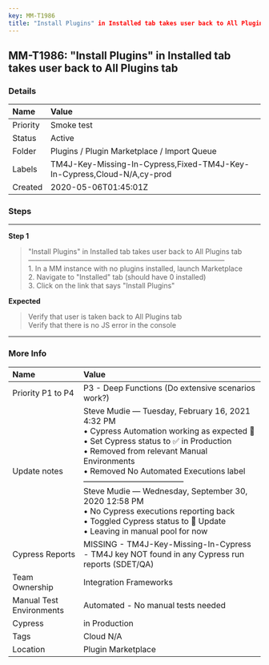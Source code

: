 ```yaml
---
key: MM-T1986
title: "Install Plugins" in Installed tab takes user back to All Plugins tab
---
```


## MM-T1986: "Install Plugins" in Installed tab takes user back to All Plugins tab

### Details

| Name     | Value                                                                   |
| :------- | :---------------------------------------------------------------------- |
| Priority | Smoke test                                                              |
| Status   | Active                                                                  |
| Folder   | Plugins / Plugin Marketplace / Import Queue                             |
| Labels   | TM4J-Key-Missing-In-Cypress,Fixed-TM4J-Key-In-Cypress,Cloud-N/A,cy-prod |
| Created  | 2020-05-06T01:45:01Z                                                    |

### Steps

<hr/>

**Step 1**

> <article>&quot;Install Plugins&quot; in Installed tab takes user back to All Plugins tab<br />&mdash;&mdash;&mdash;&mdash;&mdash;&mdash;&mdash;&mdash;&mdash;&mdash;&mdash;&mdash;&mdash;&mdash;&mdash;&mdash;&mdash;&mdash;&mdash;&mdash;&mdash;&mdash;&mdash;&mdash;&mdash;&mdash;&mdash;&mdash;<br />1. In a MM instance with no plugins installed, launch Marketplace<br />2. Navigate to &quot;Installed&quot; tab (should have 0 installed)<br />3. Click on the link that says &quot;Install Plugins&quot;</article>

**Expected**

> <article>Verify that user is taken back to All Plugins tab<br />Verify that there is no JS error in the console</article>

<hr/>

### More Info

| Name                     | Value                                                                                                                                                                                                                                                                                                                                                                                                                                          |
| :----------------------- | :--------------------------------------------------------------------------------------------------------------------------------------------------------------------------------------------------------------------------------------------------------------------------------------------------------------------------------------------------------------------------------------------------------------------------------------------- |
| Priority P1 to P4        | P3 - Deep Functions (Do extensive scenarios work?)                                                                                                                                                                                                                                                                                                                                                                                             |
| Update notes             | Steve Mudie — Tuesday, February 16, 2021 4:32 PM<br>• Cypress Automation working as expected 🎉<br>• Set Cypress status to ✅ in Production<br>• Removed from relevant Manual Environments<br>• Removed No Automated Executions label<br>–––––––––––––––––––––––––<br>Steve Mudie — Wednesday, September 30, 2020 12:58 PM<br>• No Cypress executions reporting back<br>• Toggled Cypress status to 🔧 Update<br>• Leaving in manual pool for now |
| Cypress Reports          | MISSING - TM4J-Key-Missing-In-Cypress - TM4J key NOT found in any Cypress run reports (SDET/QA)                                                                                                                                                                                                                                                                                                                                                |
| Team Ownership           | Integration Frameworks                                                                                                                                                                                                                                                                                                                                                                                                                         |
| Manual Test Environments | Automated - No manual tests needed                                                                                                                                                                                                                                                                                                                                                                                                             |
| Cypress                  | in Production                                                                                                                                                                                                                                                                                                                                                                                                                                  |
| Tags                     | Cloud N/A                                                                                                                                                                                                                                                                                                                                                                                                                                      |
| Location                 | Plugin Marketplace                                                                                                                                                                                                                                                                                                                                                                                                                             |
